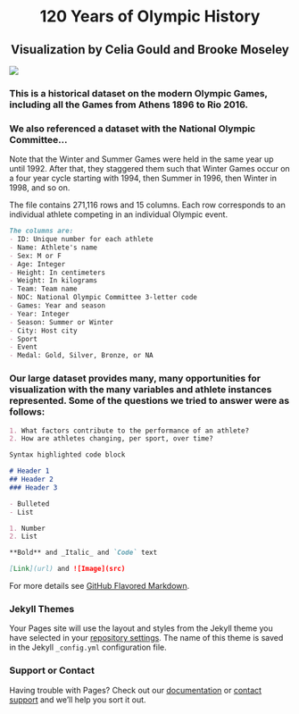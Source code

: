 <html>
   <body><center>
      <h1>120 Years of Olympic History</h1>
      <h2>Visualization by Celia Gould and Brooke Moseley</h2>
   </center></body>

  <img src ="https://upload.wikimedia.org/wikipedia/commons/thumb/5/5c/Olympic_rings_without_rims.svg/1200px-Olympic_rings_without_rims.svg.png">
</html>

### This is a historical dataset on the modern Olympic Games, including all the Games from Athens 1896 to Rio 2016.
### We also referenced a dataset with the National Olympic Committee...

Note that the Winter and Summer Games were held in the same year up until 1992. After that, they staggered them such that Winter Games occur on a four year cycle starting with 1994, then Summer in 1996, then Winter in 1998, and so on.


The file contains 271,116 rows and 15 columns. Each row corresponds to an individual athlete competing in an individual Olympic event. 
```markdown
The columns are:
- ID: Unique number for each athlete
- Name: Athlete's name
- Sex: M or F
- Age: Integer
- Height: In centimeters
- Weight: In kilograms
- Team: Team name
- NOC: National Olympic Committee 3-letter code
- Games: Year and season
- Year: Integer
- Season: Summer or Winter
- City: Host city
- Sport
- Event
- Medal: Gold, Silver, Bronze, or NA
```

### Our large dataset provides many, many opportunities for visualization with the many variables and athlete instances represented. Some of the questions we tried to answer were as follows:
```markdown
1. What factors contribute to the performance of an athlete?
2. How are athletes changing, per sport, over time?
```

```markdown
Syntax highlighted code block

# Header 1
## Header 2
### Header 3

- Bulleted
- List

1. Number
2. List

**Bold** and _Italic_ and `Code` text

[Link](url) and ![Image](src)
```

For more details see [GitHub Flavored Markdown](https://guides.github.com/features/mastering-markdown/).

### Jekyll Themes

Your Pages site will use the layout and styles from the Jekyll theme you have selected in your [repository settings](https://github.com/goulce01/DataVisualizationProject/settings). The name of this theme is saved in the Jekyll `_config.yml` configuration file.

### Support or Contact

Having trouble with Pages? Check out our [documentation](https://help.github.com/categories/github-pages-basics/) or [contact support](https://github.com/contact) and we’ll help you sort it out.

